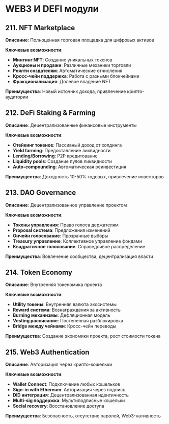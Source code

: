 # WEB3 И DEFI модули

## 211. NFT Marketplace
**Описание**: Полноценная торговая площадка для цифровых активов

**Ключевые возможности**:
- **Минтинг NFT**: Создание уникальных токенов
- **Аукционы и продажи**: Различные механики торговли
- **Роялти создателям**: Автоматические отчисления
- **Кросс-чейн поддержка**: Работа с разными блокчейнами
- **Фракционализация**: Долевое владение NFT

**Преимущества**: Новый источник дохода, привлечение крипто-аудитории

## 212. DeFi Staking & Farming
**Описание**: Децентрализованные финансовые инструменты

**Ключевые возможности**:
- **Стейкинг токенов**: Пассивный доход от холдинга
- **Yield farming**: Предоставление ликвидности
- **Lending/Borrowing**: P2P кредитование
- **Liquidity pools**: Создание пулов ликвидности
- **Auto-compounding**: Автоматическая реинвестиция

**Преимущества**: Доходность 10-50% годовых, привлечение инвесторов

## 213. DAO Governance
**Описание**: Децентрализованное управление проектом

**Ключевые возможности**:
- **Токены управления**: Право голоса держателям
- **Proposal система**: Предложения изменений
- **Ончейн голосование**: Прозрачные выборы
- **Treasury управление**: Коллективное управление фондами
- **Квадратичное голосование**: Справедливое распределение

**Преимущества**: Вовлечение сообщества, децентрализация власти

## 214. Token Economy
**Описание**: Внутренняя токеномика проекта

**Ключевые возможности**:
- **Utility токены**: Внутренняя валюта экосистемы
- **Reward система**: Вознаграждения за активность
- **Burning механизмы**: Дефляционная модель
- **Vesting расписание**: Постепенная разблокировка
- **Bridge между чейнами**: Кросс-чейн переводы

**Преимущества**: Создание экономики проекта, рост стоимости токена

## 215. Web3 Authentication
**Описание**: Авторизация через крипто-кошельки

**Ключевые возможности**:
- **Wallet Connect**: Подключение любых кошельков
- **Sign-in with Ethereum**: Авторизация через подпись
- **DID интеграция**: Децентрализованная идентичность
- **Multi-sig поддержка**: Мультиподписные кошельки
- **Social recovery**: Восстановление доступа

**Преимущества**: Безопасность, отсутствие паролей, Web3-нативность
